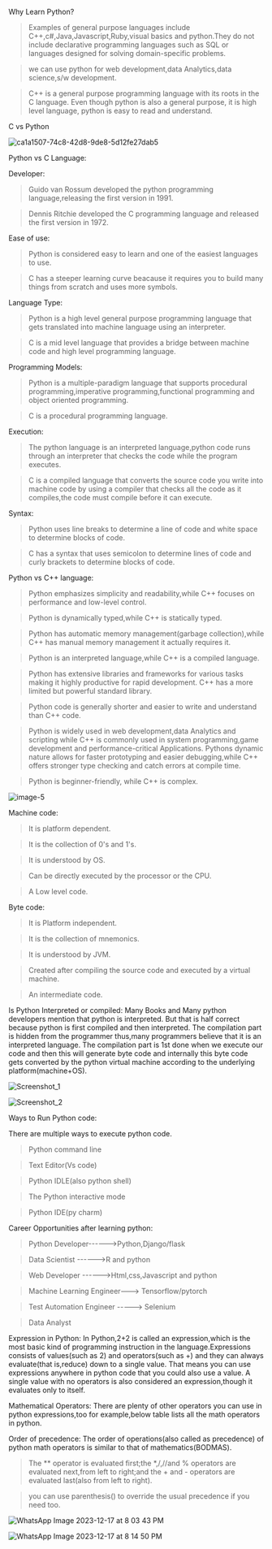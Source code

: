  Why Learn Python?

> Examples of general purpose languages include C++,c#,Java,Javascript,Ruby,visual basics and python.They do not include declarative programming languages such as SQL or languages designed for solving domain-specific problems.

> we can use python for web development,data Analytics,data science,s/w development.

> C++ is a general purpose programming language with its roots in the C language. Even though python is also a general purpose, it is high level language, python is easy to read and understand.

C vs Python

![ca1a1507-74c8-42d8-9de8-5d12fe27dab5](https://github.com/lekhanasarikonda/PYTHON-LANGUAGE/assets/134198650/ee10d7ac-828e-4f8f-919f-0363eb94749d)

Python vs C Language:

Developer: 

> Guido van Rossum developed the python programming language,releasing the first version in 1991.

> Dennis Ritchie developed the C programming language and released the first version in 1972.

Ease of use:

> Python is considered easy to learn and one of the easiest languages to use.

> C has a steeper learning curve beacause it requires you to build many things from scratch and uses more symbols.

Language Type:

> Python is a high level general purpose programming language that gets translated into machine language using an interpreter.

> C is a mid level language that provides a bridge between machine code and high level programming language.

Programming Models:

> Python is a multiple-paradigm language that supports procedural programming,imperative programming,functional programming and object oriented programming.

> C is a procedural programming language.

Execution:

> The python language is an interpreted language,python code runs through an interpreter that checks the code while the program executes.

> C is a compiled language that converts the source code you write into machine code by using a compiler that checks all the code as it compiles,the code must compile
before it can execute.

Syntax:

> Python uses line breaks to determine a line of code and white space to determine blocks of code.

> C has a syntax that uses semicolon to determine lines of code and curly brackets to determine blocks of code.

Python vs C++ language:

> Python emphasizes simplicity and readability,while C++ focuses on performance and low-level control.

> Python is dynamically typed,while C++ is statically typed.

> Python has automatic memory management(garbage collection),while C++ has manual memory management it actually requires it.

> Python is an interpreted language,while C++ is a compiled language.

> Python has extensive libraries and frameworks for various tasks making it highly productive for rapid development. C++  has a more limited but powerful standard library.

> Python code is generally shorter and easier to write and understand than C++ code.

> Python is widely used in web development,data Analytics and scripting while C++ is commonly used in system programming,game development and performance-critical Applications.
> Pythons dynamic nature allows for faster prototyping and easier debugging,while C++ offers stronger type checking and catch errors at compile time.

> Python is beginner-friendly, while C++ is complex.

![image-5](https://github.com/lekhanasarikonda/PYTHON-LANGUAGE/assets/134198650/8b48f0a2-1c63-4593-8e81-21a0f12a8af0)

Machine code:
>It is platform dependent.
 
>It is the collection of 0's and 1's.

>It is understood by OS.

>Can be directly executed by the processor or the CPU.

>A Low level code.

Byte code:
>It is Platform independent.

>It is the collection of mnemonics.

>It is understood by JVM.

>Created after compiling the source code and executed by a virtual machine.

>An intermediate code.

Is Python Interpreted or compiled:
Many Books and Many python developers mention that python is interpreted. But that is half correct because python is first compiled and then interpreted.
The compilation part is hidden from the programmer thus,many programmers believe that it is an interpreted language.
The compilation part is 1st done when we execute our code and then this will generate byte code and internally this byte code gets converted by the python virtual machine according to the underlying platform(machine+OS).

![Screenshot_1](https://github.com/lekhanasarikonda/PYTHON-LANGUAGE/assets/134198650/520c019d-759d-44dc-a3b9-b0fb75fcbf8b)

![Screenshot_2](https://github.com/lekhanasarikonda/PYTHON-LANGUAGE/assets/134198650/1d2461ec-a452-44c7-83b7-a61ed4606b63)

Ways to Run Python code:

There are multiple ways to execute python code.

>Python command line

>Text Editor(Vs code)

>Python IDLE(also python shell)

>The Python interactive mode

>Python IDE(py charm)

Career Opportunities after learning python:

> Python Developer------>Python,Django/flask

> Data Scientist  ------>R and python

> Web Developer   ------>Html,css,Javascript and python

> Machine Learning Engineer---> Tensorflow/pytorch

> Test Automation Engineer -----> Selenium

> Data Analyst

Expression in Python:
In Python,2+2 is called an expression,which is the most basic kind of programming  instruction in the  language.Expressions consists of values(such as 2) and operators(such as +) and they can always evaluate(that is,reduce) down to a single value.
That means you can use expressions anywhere in python code that you could also use a value. A single value with no operators is also considered an expression,though it evaluates only to itself.

Mathematical Operators:
There are plenty of other operators you can use in python expressions,too for example,below table lists all the math operators in python.
 
Order of precedence:
The order of operations(also called as precedence) of python math operators is similar to that of mathematics(BODMAS).

>The ** operator is evaluated first;the *,/,//and % operators are evaluated next,from left to right;and the + and - operators are evaluated last(also from left to right).

>you can use parenthesis() to override the usual precedence if you need too.

![WhatsApp Image 2023-12-17 at 8 03 43 PM](https://github.com/lekhanasarikonda/PYTHON-LANGUAGE/assets/134198650/ebf41876-bb69-464d-8411-3f573aed16c4)

![WhatsApp Image 2023-12-17 at 8 14 50 PM](https://github.com/lekhanasarikonda/PYTHON-LANGUAGE/assets/134198650/377fbf96-9f47-48eb-bb98-7422e5e9b8d9)


















